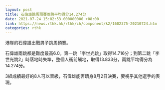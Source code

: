 ```yaml
---
layout: post
title: 石偉雄跳馬預賽兩跳平均得分14.274分
date: 2021-07-24 15:02:53.000000000 +08:00
link: https://news.rthk.hk/rthk/ch/component/k2/1602375-20210724.htm
categories: rthk
---
```


港隊的石偉雄出戰男子跳馬預賽。

石偉雄兩跳都是難度最高6.0。第一跳「李世光跳」取得14.716分；到第二跳「李世光跳2」時落地時失準，整個人衝前觸地，取得13.833分，兩跳平均得分為14.274分。

3組成績最好的8人可以晉級，石偉雄能否躋身8月2日決賽，要視乎其他選手的表現。
